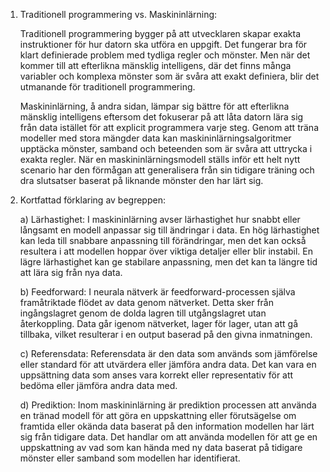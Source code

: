 1. Traditionell programmering vs. Maskininlärning:
   
   Traditionell programmering bygger på att utvecklaren skapar exakta instruktioner för hur datorn ska utföra en uppgift. Det fungerar bra för klart definierade
   problem med tydliga regler och mönster. Men när det kommer till att efterlikna mänsklig intelligens, där det finns många variabler och komplexa mönster som är 
   svåra att exakt definiera, blir det utmanande för traditionell programmering. 

   Maskininlärning, å andra sidan, lämpar sig bättre för att efterlikna mänsklig intelligens eftersom det fokuserar på att låta datorn lära sig från data istället
   för att explicit programmera varje steg. Genom att träna modeller med stora mängder data kan maskininlärningsalgoritmer upptäcka mönster, samband och beteenden
   som är svåra att uttrycka i exakta regler. När en maskininlärningsmodell ställs inför ett helt nytt scenario har den förmågan att generalisera från sin tidigare
   träning och dra slutsatser baserat på liknande mönster den har lärt sig.


2. Kortfattad förklaring av begreppen:

   a) Lärhastighet: I maskininlärning avser lärhastighet hur snabbt eller långsamt en modell anpassar sig till ändringar i data. En hög lärhastighet
                    kan leda till snabbare anpassning till förändringar, men det kan också resultera i att modellen hoppar över viktiga detaljer eller blir instabil.
                    En lägre lärhastighet kan ge stabilare anpassning, men det kan ta längre tid att lära sig från nya data.

   b) Feedforward: I neurala nätverk är feedforward-processen själva framåtriktade flödet av data genom nätverket. Detta sker från ingångslagret genom de dolda lagren
                   till utgångslagret utan återkoppling. Data går igenom nätverket, lager för lager, utan att gå tillbaka, vilket resulterar i en output baserad på den givna inmatningen.

   c) Referensdata: Referensdata är den data som används som jämförelse eller standard för att utvärdera eller jämföra andra data. Det kan vara en uppsättning data som
                    anses vara korrekt eller representativ för att bedöma eller jämföra andra data med.

   d) Prediktion: Inom maskininlärning är prediktion processen att använda en tränad modell för att göra en uppskattning eller förutsägelse om framtida eller okända data baserat
                  på den information modellen har lärt sig från tidigare data. Det handlar om att använda modellen för att ge en uppskattning av vad som kan hända med ny data baserat på
                  tidigare mönster eller samband som modellen har identifierat.
